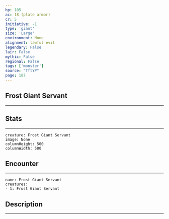 ```yaml
---
hp: 105
ac: 18 (plate armor)
cr: 5
initiative: -1
type: 'giant'    
size: 'Large'
environment: None
alignment: lawful evil
legendary: False
lair: False
mythic: False
regional: False
tags: ['monster']
source: "TftYP"
page: 187
---
```


## Frost Giant Servant
---



## Stats
---

```statblock
creature: Frost Giant Servant
image: None
columnHeight: 500
columnWidth: 500
```

## Encounter
---

```encounter-table
name: Frost Giant Servant
creatures:
- 1: Frost Giant Servant
```

## Description
---




